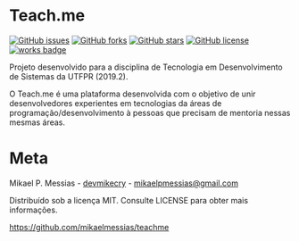# Teach.me

[![GitHub issues](https://img.shields.io/github/issues/mikaelmessias/teachme?style=flat-square)](https://github.com/mikaelmessias/teachme/issues)
[![GitHub forks](https://img.shields.io/github/forks/mikaelmessias/teachme?style=flat-square)](https://github.com/mikaelmessias/teachme/network)
[![GitHub stars](https://img.shields.io/github/stars/mikaelmessias/teachme?style=flat-square)](https://github.com/mikaelmessias/teachme/stargazers)
[![GitHub license](https://img.shields.io/github/license/mikaelmessias/teachme?style=flat-square)](https://github.com/mikaelmessias/teachme/blob/master/LICENSE)
[![works badge](https://cdn.jsdelivr.net/gh/nikku/works-on-my-machine@v0.2.0/badge.svg)](https://github.com/nikku/works-on-my-machine)

Projeto desenvolvido para a disciplina de Tecnologia em Desenvolvimento de Sistemas da UTFPR (2019.2).

O Teach.me é uma plataforma desenvolvida com o objetivo de unir desenvolvedores experientes em tecnologias da áreas de programação/desenvolvimento à pessoas que precisam de mentoria nessas mesmas áreas.

# Meta

Mikael P. Messias - [devmikecry](https://twitter.com/devmikecry) - mikaelpmessias@gmail.com

Distribuído sob a licença MIT. Consulte LICENSE para obter mais informações.

https://github.com/mikaelmessias/teachme



